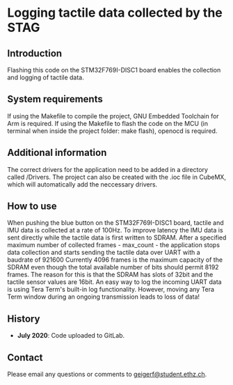 # Logging tactile data collected by the STAG

## Introduction
Flashing this code on the STM32F769I-DISC1 board enables the collection and logging of tactile
data.


## System requirements

If using the Makefile to compile the project, GNU Embedded Toolchain for Arm is required.
If using the Makefile to flash the code on the MCU (in terminal when inside the project folder: make flash),
openocd is required.


## Additional information

The correct drivers for the application need to be added in a directory called /Drivers.
The project can also be created with the .ioc file in CubeMX, which will automatically add the
neccessary drivers.


## How to use

When pushing the blue button on the STM32F769I-DISC1 board, tactile and IMU data is collected at a rate of 100Hz.
To improve latency the IMU data is sent directly while the tactile data is first written to SDRAM.
After a specified maximum number of collected frames - max_count - the application stops
data collection and starts sending the tactile data over UART with a baudrate of 921600
Currently 4096 frames is the maximum capacity of the SDRAM even though the total available number of bits should 
permit 8192 frames. The reason for this is that the SDRAM has slots of 32bit and the tactile sensor values are 
16bit.
An easy way to log the incoming UART data is using Tera Term's built-in log functionality.
However, moving any Tera Term window during an ongoing transmission leads to loss of data!


## History

* **July 2020**: Code uploaded to GitLab.


## Contact

Please email any questions or comments to [geigerf@student.ethz.ch](geigerf@student.ethz.ch).
